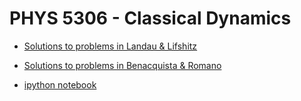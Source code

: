 # PHYS 5306 - Classical Dynamics

- [Solutions to problems in Landau & Lifshitz](landau_lifshitz/solutions/index.md)

- [Solutions to problems in Benacquista & Romano](benacquista_romano/solutions/index.md)

- [ipython notebook](notes/workbook.ipynb)
